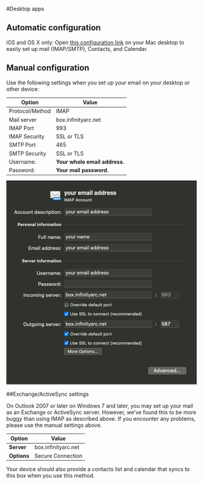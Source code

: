 #Desktop apps

## Automatic configuration

iOS and OS X only: Open [this configuration link](https://box.infinityarc.net/mailinabox.mobileconfig) on your Mac desktop to easily set up mail (IMAP/SMTP), Contacts, and Calendar.

## Manual configuration

Use the following settings when you set up your email on your desktop or other device:

**Option** | **Value**
---------- | ----------
Protocol/Method | IMAP
Mail server | box.infinityarc.net
IMAP Port | 993
IMAP Security | SSL or TLS
SMTP Port | 465
SMTP Security | SSL or TLS
Username: | 	**Your whole email address.**
Password: | **Your mail password.**

![image.png](/.attachments/image-fed93d94-d62a-4333-b827-fdd741163c54.png)

##Exchange/ActiveSync settings

On Outlook 2007 or later on Windows 7 and later, you may set up your mail as an Exchange or ActiveSync server. However, we’ve found this to be more buggy than using IMAP as described above. If you encounter any problems, please use the manual settings above.

**Option** | **Value**
---------- | ---------
**Server** |	box.infinityarc.net
**Options** |	Secure Connection

Your device should also provide a contacts list and calendar that syncs to this box when you use this method.


